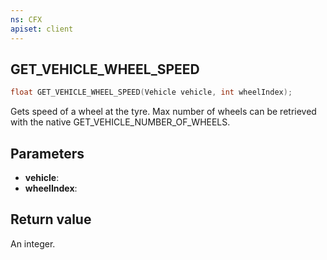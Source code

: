 ```yaml
---
ns: CFX
apiset: client
---
```

## GET_VEHICLE_WHEEL_SPEED

```c
float GET_VEHICLE_WHEEL_SPEED(Vehicle vehicle, int wheelIndex);
```

Gets speed of a wheel at the tyre.
Max number of wheels can be retrieved with the native GET_VEHICLE_NUMBER_OF_WHEELS.

## Parameters
* **vehicle**: 
* **wheelIndex**: 

## Return value
An integer.
